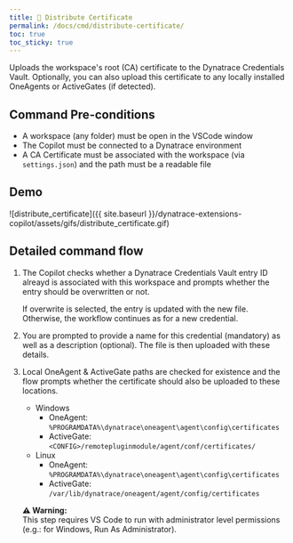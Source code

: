 ```yaml
---
title: 🔗 Distribute Certificate
permalink: /docs/cmd/distribute-certificate/
toc: true
toc_sticky: true
---
```


Uploads the workspace's root (CA) certificate to the Dynatrace Credentials Vault. Optionally,
you can also upload this certificate to any locally installed OneAgents or ActiveGates (if 
detected).

## Command Pre-conditions

- A workspace (any folder) must be open in the VSCode window
- The Copilot must be connected to a Dynatrace environment
- A CA Certificate must be associated with the workspace (via `settings.json`) and the
  path must be a readable file

## Demo

![distribute_certificate]({{ site.baseurl }}/dynatrace-extensions-copilot/assets/gifs/distribute_certificate.gif)

## Detailed command flow

1. The Copilot checks whether a Dynatrace Credentials Vault entry ID alreayd is associated
   with this workspace and prompts whether the entry should be overwritten or not.

   If overwrite is selected, the entry is updated with the new file. Otherwise, the workflow
   continues as for a new credential.

2. You are prompted to provide a name for this credential (mandatory) as well as a description
   (optional). The file is then uploaded with these details.

3. Local OneAgent & ActiveGate paths are checked for existence and the flow prompts whether
   the certificate should also be uploaded to these locations.
   - Windows
     - OneAgent: `%PROGRAMDATA%\dynatrace\oneagent\agent\config\certificates`
     - ActiveGate: `<CONFIG>/remotepluginmodule/agent/conf/certificates/`
   - Linux
     - OneAgent: `%PROGRAMDATA%\dynatrace\oneagent\agent\config\certificates`
     - ActiveGate: `/var/lib/dynatrace/oneagent/agent/config/certificates`

   <p class="notice--warning">
     <strong>⚠️ Warning:</strong>
     <br/>
     This step requires VS Code to run with administrator level permissions
     (e.g.: for Windows, Run As Administrator).
   </p>

